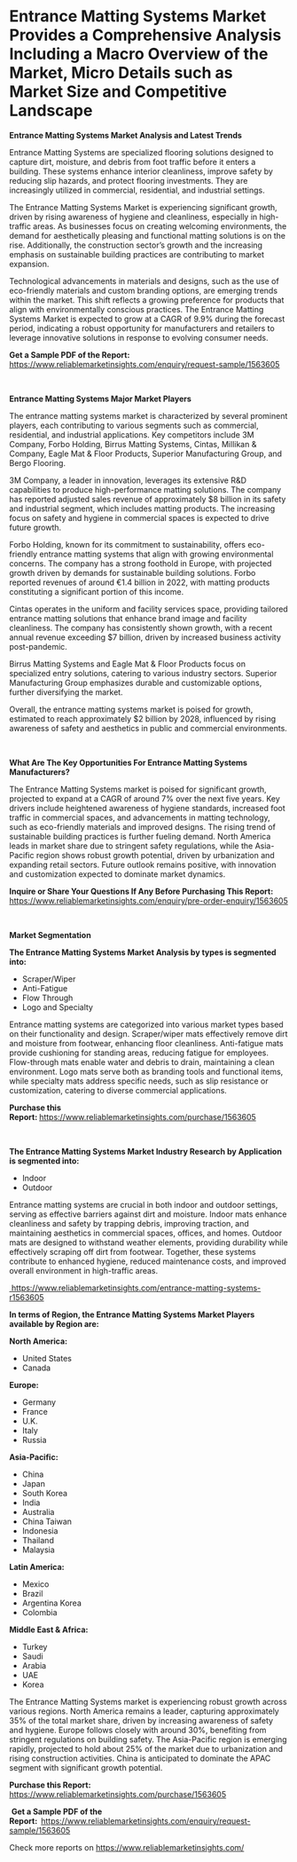 <p><h1>Entrance Matting Systems Market Provides a Comprehensive Analysis Including a Macro Overview of the Market, Micro Details such as Market Size and Competitive Landscape</h1></p><p><strong>Entrance Matting Systems Market Analysis and Latest Trends</strong></p>
<p><p>Entrance Matting Systems are specialized flooring solutions designed to capture dirt, moisture, and debris from foot traffic before it enters a building. These systems enhance interior cleanliness, improve safety by reducing slip hazards, and protect flooring investments. They are increasingly utilized in commercial, residential, and industrial settings.</p><p>The Entrance Matting Systems Market is experiencing significant growth, driven by rising awareness of hygiene and cleanliness, especially in high-traffic areas. As businesses focus on creating welcoming environments, the demand for aesthetically pleasing and functional matting solutions is on the rise. Additionally, the construction sector’s growth and the increasing emphasis on sustainable building practices are contributing to market expansion.</p><p>Technological advancements in materials and designs, such as the use of eco-friendly materials and custom branding options, are emerging trends within the market. This shift reflects a growing preference for products that align with environmentally conscious practices. The Entrance Matting Systems Market is expected to grow at a CAGR of 9.9% during the forecast period, indicating a robust opportunity for manufacturers and retailers to leverage innovative solutions in response to evolving consumer needs.</p></p>
<p><strong>Get a Sample PDF of the Report:&nbsp;</strong> <a href="https://www.reliablemarketinsights.com/enquiry/request-sample/1563605?utm_campaign=3193&utm_medium=2&utm_source=Github&utm_content=ia&utm_term=11042025&utm_id=entrance-matting-systems">https://www.reliablemarketinsights.com/enquiry/request-sample/1563605</a></p>
<p>&nbsp;</p>
<p><strong>Entrance Matting Systems Major Market Players</strong></p>
<p><p>The entrance matting systems market is characterized by several prominent players, each contributing to various segments such as commercial, residential, and industrial applications. Key competitors include 3M Company, Forbo Holding, Birrus Matting Systems, Cintas, Millikan & Company, Eagle Mat & Floor Products, Superior Manufacturing Group, and Bergo Flooring.</p><p>3M Company, a leader in innovation, leverages its extensive R&D capabilities to produce high-performance matting solutions. The company has reported adjusted sales revenue of approximately $8 billion in its safety and industrial segment, which includes matting products. The increasing focus on safety and hygiene in commercial spaces is expected to drive future growth.</p><p>Forbo Holding, known for its commitment to sustainability, offers eco-friendly entrance matting systems that align with growing environmental concerns. The company has a strong foothold in Europe, with projected growth driven by demands for sustainable building solutions. Forbo reported revenues of around €1.4 billion in 2022, with matting products constituting a significant portion of this income.</p><p>Cintas operates in the uniform and facility services space, providing tailored entrance matting solutions that enhance brand image and facility cleanliness. The company has consistently shown growth, with a recent annual revenue exceeding $7 billion, driven by increased business activity post-pandemic.</p><p>Birrus Matting Systems and Eagle Mat & Floor Products focus on specialized entry solutions, catering to various industry sectors. Superior Manufacturing Group emphasizes durable and customizable options, further diversifying the market.</p><p>Overall, the entrance matting systems market is poised for growth, estimated to reach approximately $2 billion by 2028, influenced by rising awareness of safety and aesthetics in public and commercial environments.</p></p>
<p>&nbsp;</p>
<p><strong>What Are The Key Opportunities For Entrance Matting Systems Manufacturers?</strong></p>
<p><p>The Entrance Matting Systems market is poised for significant growth, projected to expand at a CAGR of around 7% over the next five years. Key drivers include heightened awareness of hygiene standards, increased foot traffic in commercial spaces, and advancements in matting technology, such as eco-friendly materials and improved designs. The rising trend of sustainable building practices is further fueling demand. North America leads in market share due to stringent safety regulations, while the Asia-Pacific region shows robust growth potential, driven by urbanization and expanding retail sectors. Future outlook remains positive, with innovation and customization expected to dominate market dynamics.</p></p>
<p><strong>Inquire or Share Your Questions If Any Before Purchasing This Report:</strong> <a href="https://www.reliablemarketinsights.com/enquiry/pre-order-enquiry/1563605?utm_campaign=3193&utm_medium=2&utm_source=Github&utm_content=ia&utm_term=11042025&utm_id=entrance-matting-systems">https://www.reliablemarketinsights.com/enquiry/pre-order-enquiry/1563605</a></p>
<p>&nbsp;</p>
<p><strong>Market Segmentation</strong></p>
<p><strong>The Entrance Matting Systems Market Analysis by types is segmented into:</strong></p>
<p><ul><li>Scraper/Wiper</li><li>Anti-Fatigue</li><li>Flow Through</li><li>Logo and Specialty</li></ul></p>
<p><p>Entrance matting systems are categorized into various market types based on their functionality and design. Scraper/wiper mats effectively remove dirt and moisture from footwear, enhancing floor cleanliness. Anti-fatigue mats provide cushioning for standing areas, reducing fatigue for employees. Flow-through mats enable water and debris to drain, maintaining a clean environment. Logo mats serve both as branding tools and functional items, while specialty mats address specific needs, such as slip resistance or customization, catering to diverse commercial applications.</p></p>
<p><strong>Purchase this Report:&nbsp;</strong><a href="https://www.reliablemarketinsights.com/purchase/1563605?utm_campaign=3193&utm_medium=2&utm_source=Github&utm_content=ia&utm_term=11042025&utm_id=entrance-matting-systems">https://www.reliablemarketinsights.com/purchase/1563605</a></p>
<p>&nbsp;</p>
<p><strong>The Entrance Matting Systems Market Industry Research by Application is segmented into:</strong></p>
<p><ul><li>Indoor</li><li>Outdoor</li></ul></p>
<p><p>Entrance matting systems are crucial in both indoor and outdoor settings, serving as effective barriers against dirt and moisture. Indoor mats enhance cleanliness and safety by trapping debris, improving traction, and maintaining aesthetics in commercial spaces, offices, and homes. Outdoor mats are designed to withstand weather elements, providing durability while effectively scraping off dirt from footwear. Together, these systems contribute to enhanced hygiene, reduced maintenance costs, and improved overall environment in high-traffic areas.</p></p>
<p><a href="https://www.reliablemarketinsights.com/entrance-matting-systems-r1563605?utm_campaign=3193&utm_medium=2&utm_source=Github&utm_content=ia&utm_term=11042025&utm_id=entrance-matting-systems">&nbsp;https://www.reliablemarketinsights.com/entrance-matting-systems-r1563605</a></p>
<p><strong>In terms of Region, the Entrance Matting Systems Market Players available by Region are:</strong></p>
<p>
    <p> <strong> North America: </strong>
        <ul>
            <li>United States</li>
            <li>Canada</li>
        </ul>
        </p> 
    <p> <strong> Europe: </strong>
        <ul>
            <li>Germany</li>
            <li>France</li>
            <li>U.K.</li>
            <li>Italy</li>
            <li>Russia</li>
        </ul>
        </p> 
    <p> <strong> Asia-Pacific: </strong>
        <ul>
            <li>China</li>
            <li>Japan</li>
            <li>South Korea</li>
            <li>India</li>
            <li>Australia</li>
            <li>China Taiwan</li>
            <li>Indonesia</li>
            <li>Thailand</li>
            <li>Malaysia</li>
        </ul>
        </p> 
    <p> <strong> Latin America: </strong>
        <ul>
            <li>Mexico</li>
            <li>Brazil</li>
            <li>Argentina Korea</li>
            <li>Colombia</li>
        </ul>
        </p> 
    <p> <strong> Middle East & Africa: </strong>
        <ul>
            <li>Turkey</li>
            <li>Saudi</li>
            <li>Arabia</li>
            <li>UAE</li>
            <li>Korea</li>
        </ul>
    </p>
    </p>
<p><p>The Entrance Matting Systems market is experiencing robust growth across various regions. North America remains a leader, capturing approximately 35% of the total market share, driven by increasing awareness of safety and hygiene. Europe follows closely with around 30%, benefiting from stringent regulations on building safety. The Asia-Pacific region is emerging rapidly, projected to hold about 25% of the market due to urbanization and rising construction activities. China is anticipated to dominate the APAC segment with significant growth potential.</p></p>
<p><strong>Purchase this Report: </strong><a href="https://www.reliablemarketinsights.com/purchase/1563605?utm_campaign=3193&utm_medium=2&utm_source=Github&utm_content=ia&utm_term=11042025&utm_id=entrance-matting-systems">https://www.reliablemarketinsights.com/purchase/1563605</a></p>
<p>&nbsp;<strong>Get a Sample PDF of the Report:&nbsp;&nbsp;</strong><a href="https://www.reliablemarketinsights.com/enquiry/request-sample/1563605?utm_campaign=3193&utm_medium=2&utm_source=Github&utm_content=ia&utm_term=11042025&utm_id=entrance-matting-systems">https://www.reliablemarketinsights.com/enquiry/request-sample/1563605</a></p>
<p><strong></strong></p>
<p>Check more reports on <a href="https://www.reliablemarketinsights.com/?utm_campaign=3193&utm_medium=2&utm_source=Github&utm_content=ia&utm_term=11042025&utm_id=entrance-matting-systems">https://www.reliablemarketinsights.com/</a></p>